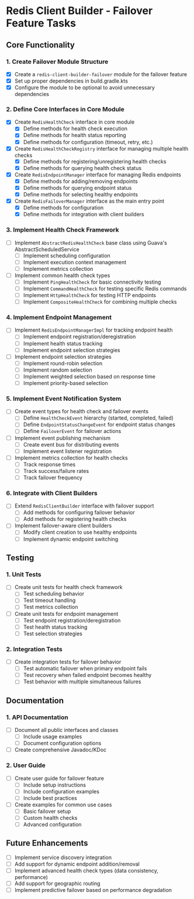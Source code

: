 # Redis Client Builder - Failover Feature Tasks

## Core Functionality

### 1. Create Failover Module Structure
- [x] Create a `redis-client-builder-failover` module for the failover feature
- [x] Set up proper dependencies in build.gradle.kts
- [x] Configure the module to be optional to avoid unnecessary dependencies

### 2. Define Core Interfaces in Core Module
- [x] Create `RedisHealthCheck` interface in core module
  - [x] Define methods for health check execution
  - [x] Define methods for health status reporting
  - [x] Define methods for configuration (timeout, retry, etc.)
- [x] Create `RedisHealthCheckRegistry` interface for managing multiple health checks
  - [x] Define methods for registering/unregistering health checks
  - [x] Define methods for querying health check status
- [x] Create `RedisEndpointManager` interface for managing Redis endpoints
  - [x] Define methods for adding/removing endpoints
  - [x] Define methods for querying endpoint status
  - [x] Define methods for selecting healthy endpoints
- [x] Create `RedisFailoverManager` interface as the main entry point
  - [x] Define methods for configuration
  - [x] Define methods for integration with client builders

### 3. Implement Health Check Framework
- [ ] Implement `AbstractRedisHealthCheck` base class using Guava's AbstractScheduledService
  - [ ] Implement scheduling configuration
  - [ ] Implement execution context management
  - [ ] Implement metrics collection
- [ ] Implement common health check types
  - [ ] Implement `PingHealthCheck` for basic connectivity testing
  - [ ] Implement `CommandHealthCheck` for testing specific Redis commands
  - [ ] Implement `HttpHealthCheck` for testing HTTP endpoints
  - [ ] Implement `CompositeHealthCheck` for combining multiple checks

### 4. Implement Endpoint Management
- [ ] Implement `RedisEndpointManagerImpl` for tracking endpoint health
  - [ ] Implement endpoint registration/deregistration
  - [ ] Implement health status tracking
  - [ ] Implement endpoint selection strategies
- [ ] Implement endpoint selection strategies
  - [ ] Implement round-robin selection
  - [ ] Implement random selection
  - [ ] Implement weighted selection based on response time
  - [ ] Implement priority-based selection

### 5. Implement Event Notification System
- [ ] Create event types for health check and failover events
  - [ ] Define `HealthCheckEvent` hierarchy (started, completed, failed)
  - [ ] Define `EndpointStatusChangeEvent` for endpoint status changes
  - [ ] Define `FailoverEvent` for failover actions
- [ ] Implement event publishing mechanism
  - [ ] Create event bus for distributing events
  - [ ] Implement event listener registration
- [ ] Implement metrics collection for health checks
  - [ ] Track response times
  - [ ] Track success/failure rates
  - [ ] Track failover frequency

### 6. Integrate with Client Builders
- [ ] Extend `RedisClientBuilder` interface with failover support
  - [ ] Add methods for configuring failover behavior
  - [ ] Add methods for registering health checks
- [ ] Implement failover-aware client builders
  - [ ] Modify client creation to use healthy endpoints
  - [ ] Implement dynamic endpoint switching

## Testing

### 1. Unit Tests
- [ ] Create unit tests for health check framework
  - [ ] Test scheduling behavior
  - [ ] Test timeout handling
  - [ ] Test metrics collection
- [ ] Create unit tests for endpoint management
  - [ ] Test endpoint registration/deregistration
  - [ ] Test health status tracking
  - [ ] Test selection strategies

### 2. Integration Tests
- [ ] Create integration tests for failover behavior
  - [ ] Test automatic failover when primary endpoint fails
  - [ ] Test recovery when failed endpoint becomes healthy
  - [ ] Test behavior with multiple simultaneous failures

## Documentation

### 1. API Documentation
- [ ] Document all public interfaces and classes
  - [ ] Include usage examples
  - [ ] Document configuration options
- [ ] Create comprehensive Javadoc/KDoc

### 2. User Guide
- [ ] Create user guide for failover feature
  - [ ] Include setup instructions
  - [ ] Include configuration examples
  - [ ] Include best practices
- [ ] Create examples for common use cases
  - [ ] Basic failover setup
  - [ ] Custom health checks
  - [ ] Advanced configuration

## Future Enhancements
- [ ] Implement service discovery integration
- [ ] Add support for dynamic endpoint addition/removal
- [ ] Implement advanced health check types (data consistency, performance)
- [ ] Add support for geographic routing
- [ ] Implement predictive failover based on performance degradation
